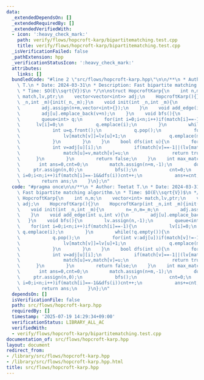 ```yaml
---
data:
  _extendedDependsOn: []
  _extendedRequiredBy: []
  _extendedVerifiedWith:
  - icon: ':heavy_check_mark:'
    path: verify/flows/hopcroft-karp/bipartitematching.test.cpp
    title: verify/flows/hopcroft-karp/bipartitematching.test.cpp
  _isVerificationFailed: false
  _pathExtension: hpp
  _verificationStatusIcon: ':heavy_check_mark:'
  attributes:
    links: []
  bundledCode: "#line 2 \"src/flows/hopcroft-karp.hpp\"\n\n/**\n * Author: Teetat\
    \ T.\n * Date: 2024-03-31\n * Description: Fast bipartite matching algorithm.\n\
    \ * Time: $O(E\\sqrt{V})$\n */\n\nstruct HopcroftKarp{\n    int n,m;\n    vector<int>\
    \ match,lv,ptr;\n    vector<vector<int>> adj;\n    HopcroftKarp(){}\n    HopcroftKarp(int\
    \ _n,int _m){init(_n,_m);}\n    void init(int _n,int _m){\n        n=_n,m=_m;\n\
    \        adj.assign(n+m,vector<int>{});\n    }\n    void add_edge(int u,int v){\n\
    \        adj[u].emplace_back(v+n);\n    }\n    void bfs(){\n        lv.assign(n,-1);\n\
    \        queue<int> q;\n        for(int i=0;i<n;i++)if(match[i]==-1){\n      \
    \      lv[i]=0;\n            q.emplace(i);\n        }\n        while(!q.empty()){\n\
    \            int u=q.front();\n            q.pop();\n            for(int v:adj[u])if(match[v]!=-1&&lv[match[v]]==-1){\n\
    \                lv[match[v]]=lv[u]+1;\n                q.emplace(match[v]);\n\
    \            }\n        }\n    }\n    bool dfs(int u){\n        for(int &i=ptr[u];i<adj[u].size();i++){\n\
    \            int v=adj[u][i];\n            if(match[v]==-1||(lv[match[v]]==lv[u]+1&&dfs(match[v]))){\n\
    \                match[u]=v,match[v]=u;\n                return true;\n      \
    \      }\n        }\n        return false;\n    }\n    int max_matching(){\n \
    \       int ans=0,cnt=0;\n        match.assign(n+m,-1);\n        do{\n       \
    \     ptr.assign(n,0);\n            bfs();\n            cnt=0;\n            for(int\
    \ i=0;i<n;i++)if(match[i]==-1&&dfs(i))cnt++;\n            ans+=cnt;\n        }while(cnt);\n\
    \        return ans;\n    }\n};\n"
  code: "#pragma once\n\n/**\n * Author: Teetat T.\n * Date: 2024-03-31\n * Description:\
    \ Fast bipartite matching algorithm.\n * Time: $O(E\\sqrt{V})$\n */\n\nstruct\
    \ HopcroftKarp{\n    int n,m;\n    vector<int> match,lv,ptr;\n    vector<vector<int>>\
    \ adj;\n    HopcroftKarp(){}\n    HopcroftKarp(int _n,int _m){init(_n,_m);}\n\
    \    void init(int _n,int _m){\n        n=_n,m=_m;\n        adj.assign(n+m,vector<int>{});\n\
    \    }\n    void add_edge(int u,int v){\n        adj[u].emplace_back(v+n);\n \
    \   }\n    void bfs(){\n        lv.assign(n,-1);\n        queue<int> q;\n    \
    \    for(int i=0;i<n;i++)if(match[i]==-1){\n            lv[i]=0;\n           \
    \ q.emplace(i);\n        }\n        while(!q.empty()){\n            int u=q.front();\n\
    \            q.pop();\n            for(int v:adj[u])if(match[v]!=-1&&lv[match[v]]==-1){\n\
    \                lv[match[v]]=lv[u]+1;\n                q.emplace(match[v]);\n\
    \            }\n        }\n    }\n    bool dfs(int u){\n        for(int &i=ptr[u];i<adj[u].size();i++){\n\
    \            int v=adj[u][i];\n            if(match[v]==-1||(lv[match[v]]==lv[u]+1&&dfs(match[v]))){\n\
    \                match[u]=v,match[v]=u;\n                return true;\n      \
    \      }\n        }\n        return false;\n    }\n    int max_matching(){\n \
    \       int ans=0,cnt=0;\n        match.assign(n+m,-1);\n        do{\n       \
    \     ptr.assign(n,0);\n            bfs();\n            cnt=0;\n            for(int\
    \ i=0;i<n;i++)if(match[i]==-1&&dfs(i))cnt++;\n            ans+=cnt;\n        }while(cnt);\n\
    \        return ans;\n    }\n};\n"
  dependsOn: []
  isVerificationFile: false
  path: src/flows/hopcroft-karp.hpp
  requiredBy: []
  timestamp: '2025-07-19 14:29:34+09:00'
  verificationStatus: LIBRARY_ALL_AC
  verifiedWith:
  - verify/flows/hopcroft-karp/bipartitematching.test.cpp
documentation_of: src/flows/hopcroft-karp.hpp
layout: document
redirect_from:
- /library/src/flows/hopcroft-karp.hpp
- /library/src/flows/hopcroft-karp.hpp.html
title: src/flows/hopcroft-karp.hpp
---
```

